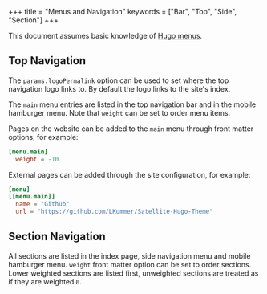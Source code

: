 +++
title = "Menus and Navigation"
keywords = ["Bar", "Top", "Side", "Section"]
+++

This document assumes basic knowledge of [Hugo menus](https://gohugo.io/content-management/menus/).

## Top Navigation

The `params.logoPermalink` option can be used to set where the top navigation
logo links to. By default the logo links to the site's index.

The `main` menu entries are listed in the top navigation bar and in the mobile
hamburger menu. Note that `weight` can be set to order menu items.

Pages on the website can be added to the `main` menu through front matter options,
for example:

```toml
[menu.main]
  weight = -10
```

External pages can be added through the site configuration, for example:

```toml
[menu]
[[menu.main]]
  name = "Github"
  url = "https://github.com/LKummer/Satellite-Hugo-Theme"
```

## Section Navigation

All sections are listed in the index page, side navigation menu and mobile
hamburger menu. `weight` front matter option can be set to order sections.
Lower weighted sections are listed first, unweighted sections are treated as if
they are weighted `0`.
